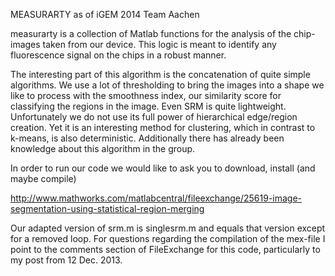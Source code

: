 MEASURARTY as of iGEM 2014 Team Aachen

measurarty is a collection of Matlab functions for the analysis of
the chip-images taken from our device.
This logic is meant to identify any fluorescence signal on the chips in a
robust manner.

The interesting part of this algorithm is the concatenation of quite simple
algorithms. We use a lot of thresholding to bring the images into a shape we
like to process with the smoothness index, our similarity score for classifying
the regions in the image.
Even SRM is quite lightweight. Unfortunately we do not use its full power of
hierarchical edge/region creation.
Yet it is an interesting method for clustering, which in contrast to k-means, is also deterministic.
Additionally there has already been knowledge about this algorithm in the group.

In order to run our code we would like to ask you to download, install (and maybe compile)

http://www.mathworks.com/matlabcentral/fileexchange/25619-image-segmentation-using-statistical-region-merging

Our adapted version of srm.m is singlesrm.m and equals that version except for a removed loop.
For questions regarding the compilation of the mex-file I point to the comments
section of FileExchange for this code, particularly to my post from 12 Dec. 2013.